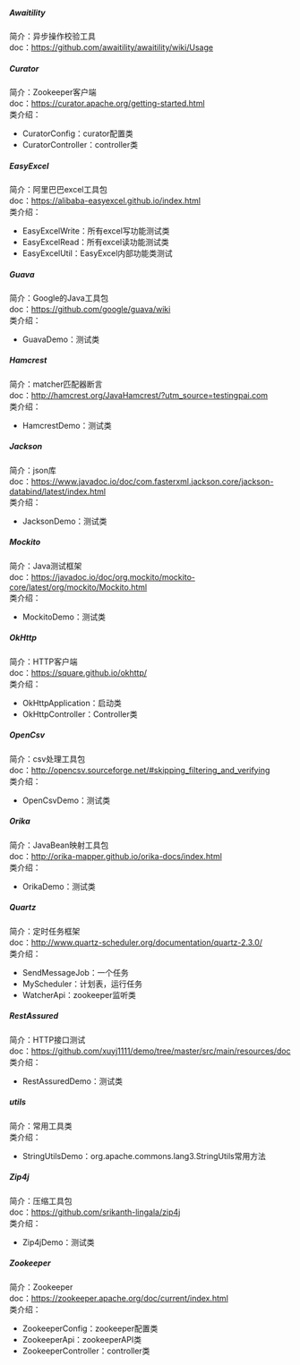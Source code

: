 ##### Awaitility
简介：异步操作校验工具  
doc：https://github.com/awaitility/awaitility/wiki/Usage  
##### Curator
简介：Zookeeper客户端  
doc：https://curator.apache.org/getting-started.html  
类介绍：
* CuratorConfig：curator配置类
* CuratorController：controller类
##### EasyExcel
简介：阿里巴巴excel工具包  
doc：https://alibaba-easyexcel.github.io/index.html  
类介绍：
* EasyExcelWrite：所有excel写功能测试类
* EasyExcelRead：所有excel读功能测试类
* EasyExcelUtil：EasyExcel内部功能类测试
##### Guava
简介：Google的Java工具包  
doc：https://github.com/google/guava/wiki  
类介绍：
* GuavaDemo：测试类
##### Hamcrest
简介：matcher匹配器断言  
doc：http://hamcrest.org/JavaHamcrest/?utm_source=testingpai.com  
类介绍：
* HamcrestDemo：测试类
##### Jackson
简介：json库  
doc：https://www.javadoc.io/doc/com.fasterxml.jackson.core/jackson-databind/latest/index.html  
类介绍：
* JacksonDemo：测试类
##### Mockito
简介：Java测试框架  
doc：https://javadoc.io/doc/org.mockito/mockito-core/latest/org/mockito/Mockito.html  
类介绍：
* MockitoDemo：测试类
##### OkHttp
简介：HTTP客户端  
doc：https://square.github.io/okhttp/  
类介绍：
* OkHttpApplication：启动类
* OkHttpController：Controller类
##### OpenCsv
简介：csv处理工具包  
doc：http://opencsv.sourceforge.net/#skipping_filtering_and_verifying  
类介绍：
* OpenCsvDemo：测试类
##### Orika
简介：JavaBean映射工具包  
doc：http://orika-mapper.github.io/orika-docs/index.html  
类介绍：
* OrikaDemo：测试类
##### Quartz
简介：定时任务框架  
doc：http://www.quartz-scheduler.org/documentation/quartz-2.3.0/  
类介绍：
* SendMessageJob：一个任务
* MyScheduler：计划表，运行任务
* WatcherApi：zookeeper监听类
##### RestAssured
简介：HTTP接口测试  
doc：https://github.com/xuyj1111/demo/tree/master/src/main/resources/doc  
类介绍：
* RestAssuredDemo：测试类
##### utils
简介：常用工具类  
类介绍：  
* StringUtilsDemo：org.apache.commons.lang3.StringUtils常用方法  
##### Zip4j
简介：压缩工具包  
doc：https://github.com/srikanth-lingala/zip4j  
类介绍：
* Zip4jDemo：测试类
##### Zookeeper
简介：Zookeeper  
doc：https://zookeeper.apache.org/doc/current/index.html  
类介绍：
* ZookeeperConfig：zookeeper配置类
* ZookeeperApi：zookeeperAPI类
* ZookeeperController：controller类

